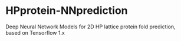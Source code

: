 # HPprotein-NNprediction
Deep Neural Network Models for 2D HP lattice protein fold prediction, based on Tensorflow 1.x 
